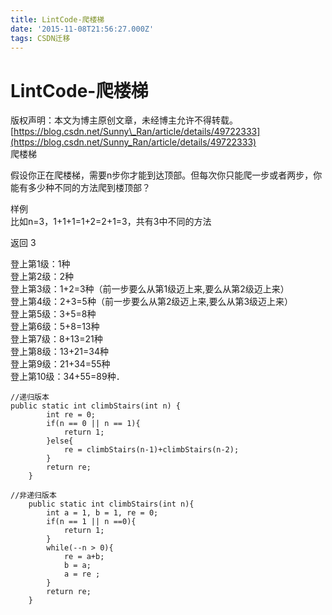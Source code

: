 ```yaml
---
title: LintCode-爬楼梯
date: '2015-11-08T21:56:27.000Z'
tags: CSDN迁移
---
```


# LintCode-爬楼梯

版权声明：本文为博主原创文章，未经博主允许不得转载。 [https://blog.csdn.net/Sunny\_Ran/article/details/49722333](https://blog.csdn.net/Sunny_Ran/article/details/49722333)  
爬楼梯

假设你正在爬楼梯，需要n步你才能到达顶部。但每次你只能爬一步或者两步，你能有多少种不同的方法爬到楼顶部？

样例  
比如n=3，1+1+1=1+2=2+1=3，共有3中不同的方法

返回 3

登上第1级：1种  
登上第2级：2种  
登上第3级：1+2=3种（前一步要么从第1级迈上来,要么从第2级迈上来）  
登上第4级：2+3=5种（前一步要么从第2级迈上来,要么从第3级迈上来）  
登上第5级：3+5=8种  
登上第6级：5+8=13种  
登上第7级：8+13=21种  
登上第8级：13+21=34种  
登上第9级：21+34=55种  
登上第10级：34+55=89种．

```text
//递归版本
public static int climbStairs(int n) {
        int re = 0;
        if(n == 0 || n == 1){
            return 1;
        }else{
            re = climbStairs(n-1)+climbStairs(n-2);
        }
        return re;
    }

//非递归版本
    public static int climbStairs(int n){
        int a = 1, b = 1, re = 0;
        if(n == 1 || n ==0){
            return 1;
        }
        while(--n > 0){
            re = a+b;
            b = a;
            a = re ;        
        }
        return re;
    }
```

